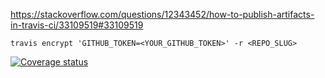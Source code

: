 

https://stackoverflow.com/questions/12343452/how-to-publish-artifacts-in-travis-ci/33109519#33109519


`travis encrypt 'GITHUB_TOKEN=<YOUR_GITHUB_TOKEN>' -r <REPO_SLUG>`
 
[![Coverage status](https://codecov.io/gh/chasemc/autoReportR/branch/master/graph/badge.svg)](https://codecov.io/github/chasemc/autoReportR?branch=master)  
  
